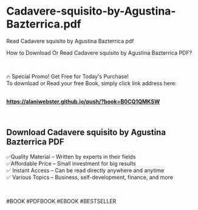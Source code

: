 # Cadavere-squisito-by-Agustina-Bazterrica.pdf
Read Cadavere squisito by Agustina Bazterrica pdf
<p>How to Download Or Read Cadavere squisito by Agustina Bazterrica PDF?</p>
<p>&nbsp;</p>
<p>&#128293;  Special Promo! Get Free for Today's Purchase!<br />To download or Read your free Book, simply click link address here:&nbsp;<br />&nbsp;</p>
<p><a href="https://alaniwebster.github.io/push/?book=B0CQ1QMKSW"><strong>https://alaniwebster.github.io/push/?book=B0CQ1QMKSW</strong></a></p>
<p>&nbsp;</p>
<h2>Download Cadavere squisito by Agustina Bazterrica PDF</h2>
<p>&#x2705;Quality Material &ndash; Written by experts in their fields<br />&#x2705;Affordable Price &ndash; Small investment for big results<br />&#x2705; Instant Access &ndash; Can be read directly anywhere and anytime<br />&#x2705; Various Topics &ndash; Business, self-development, finance, and more</p>
<p>&nbsp;</p>
<p>#BOOK #PDFBOOK #EBOOK #BESTSELLER</p>
